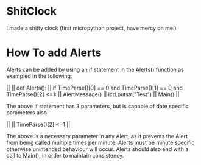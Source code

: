 # ShitClock
I made a shitty clock (first micropython project, have mercy on me.)

# How To add Alerts

Alerts can be added by using an if statement in the Alerts() function as exampled in the following:

||
||  def Alerts():
||    if TimeParse()[0] == 0 and TimeParse()[1] == 0 and TimeParse()[2] <=1:
||      AlertMessage()
||      lcd.putstr("Test")
||      Main()
||

The above if statement has 3 parameters, but is capable of date specific parameters also. 

||
||  TimeParse()[2] <=1
||

The above is a necessary parameter in any Alert, as it prevents the Alert from being called multiple times per minute. 
Alerts must be minute specific otherwise unintended behaviour will occur.
Alerts should also end with a call to Main(), in order to maintain consistency.
